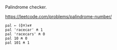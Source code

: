 Palindrome checker.

https://leetcode.com/problems/palindrome-number/

```apl
pal ← (⌽⍕)≡⍕
pal 'racecar' ⍝ 1
pal 'racecars' ⍝ 0
pal 10 ⍝ 0
pal 101 ⍝ 1
```